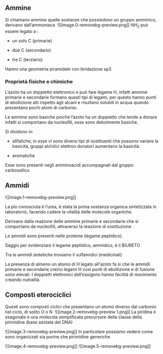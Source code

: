 

## Ammine 

Si chiamano ammine quelle sostanze che possiedono un gruppo amminico, derivano dall’ammoniaca 
![[image.0-removebg-preview.png]]
$NH_2$ può essere legato a : 

- un solo C (primarie) 

- due C (secondario) 

- tre C (terziario) 

Hanno una geometria piramidale con ibridazione sp3 

### Proprietà fisiche e chimiche

L’azoto ha un doppietto elettronico e può fare legame H, infatti ammine primarie e secondarie formano questi tipi di legami, per questo hanno punti di ebollizione alti rispetto agli alcani e risultano solubili in acqua quando presentano pochi atomi di carbonio. 

Le ammine sono basiche poiché l’azoto ha un doppietto che tende a donare infatti si comportano da nucleofili, esse sono debolmente basiche. 

Si dividono in: 

- alifatiche, in esse vi sono diversi tipi di sostituenti che possono variare la basicità, gruppi alchilici elettron donatori aumentano la basicità. 

- aromatiche 

Esse sono presenti negli amminoacidi accompagnati dal gruppo carbossilico 

## Ammidi
![[image.1-removebg-preview.png]]

La più conosciuta è l’urea, è stata la prima sostanza organica sintetizzata in laboratorio, facendo cadere la vitalità delle molecole organiche. 

Derivano dalla reazione delle ammine primarie e secondarie che si comportano da nucleofili, attraverso la reazione di sostituzione . 

Le ammidi sono presenti nelle proteine (legame peptidico).

Saggio per evidenziare il legame peptidico, ammidico, è il BIURETO 

Tra le ammidi sintetiche troviamo il sulfamidici (medicinali) 

La presenza di almeno un atomo di H legato all'azoto fa sì che le ammidi primarie e secondarie creino legami H così punti di ebollizione e di fusione sono elevati. I doppietti elettronici dell’ossigeno hanno facilità di movimento creando nutralità. 

## Composti eterociclici 

Questi sono composti ciclici che presentano un atomo diverso dal carbonio nel ciclo, di solito O o N 
![[image.2-removebg-preview 1.png]]
La piridina è esagonale è una molecola semplificata precursore della classe della pirimidine (base azotata del DNA) 

![[image.3-removebg-preview.png]]
In particolare possiamo vedere come sono organizzati sia purine che
pirimidine generiche

![[image.4-removebg-preview.png]]
![[image.5-removebg-preview.png]]